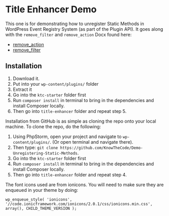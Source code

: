 # Title Enhancer Demo

This one is for demonstrating how to unregister Static Methods in WordPress Event Registry System (as part of the Plugin API).  It goes along with the `remove_filter` and `remove_action` Docx found here:

* [remove_action](https://knowthecode.io/docx/wordpress/remove_action)
* [remove_filter](https://knowthecode.io/docx/wordpress/remove_filter)

## Installation

1. Download it.
2. Put into your `wp-content/plugins/` folder
3. Extract it
4. Go into the `ktc-starter` folder first
5. Run `composer install` in terminal to bring in the dependencies and install Composer locally.
6. Then go into `title-enhancer` folder and repeat step 5.

Installation from GitHub is as simple as cloning the repo onto your local machine.  To clone the repo, do the following:

1. Using PhpStorm, open your project and navigate to `wp-content/plugins/`. (Or open terminal and navigate there).
2. Then type: `git clone https://github.com/KnowTheCode/Demo-Unregistering-Static-Methods`.
3. Go into the `ktc-starter` folder first
4. Run `composer install` in terminal to bring in the dependencies and install Composer locally.
5. Then go into `title-enhancer` folder and repeat step 4.

The font icons used are from ionicons.  You will need to make sure they are enqueued in your theme by doing:

`wp_enqueue_style( 'ionicons', '//code.ionicframework.com/ionicons/2.0.1/css/ionicons.min.css', array(), CHILD_THEME_VERSION );`